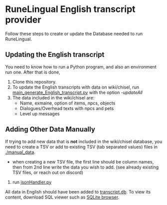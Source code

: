 # RuneLingual English transcript provider
Follow these steps to create or update the Database needed to run RuneLingual.

## Updating the English transcript
You need to know how to run a Python program, and also an environment run one. After that is done,
1. Clone this repository. 
2. To update the English transcripts with data on wiki/chisel, run [main_generate_English_transcript.py](./main_generate_English_transcript.py) with the option *-updateAll*
2. The data included in the wiki/chisel are:
    - Name, exmaine, option of items, npcs, objects
    - Dialogues/Overhead texts with npcs and pets
    - Level up messages

## Adding Other Data Manually
If trying to add new data that is **not** included in the wiki/chisel database, you need to create a TSV or add to existing TSV (tab separated values) files in [./manual_data](./manual_data/). 
- when creating a new TSV file, the first line should be column names, then from 2nd line write the data you wish to add. (see already existing TSV files, or reach out on discord)

1. run [jsonHandler.py](./jsonHandler.py)

All data in English should have been added to [transcript.db](./transcript.db). To view its content, download SQL viewer such as [SQLite browser](https://sqlitebrowser.org).



